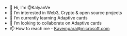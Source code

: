 - 👋 Hi, I’m @KalyanVe
- 👀 I’m interested in Web3, Crypto & open source projects
- 🌱 I’m currently learning Adaptive cards
- 💞️ I’m looking to collaborate on Adaptive cards
- 📫 How to reach me - Kavempara@microsoft.com

<!---
KalyanVe/KalyanVe is a ✨ special ✨ repository because its `README.md` (this file) appears on your GitHub profile.
You can click the Preview link to take a look at your changes.
--->
